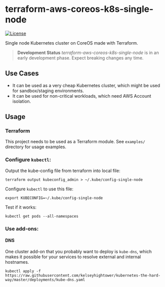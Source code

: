 # terraform-aws-coreos-k8s-single-node

[![License](https://img.shields.io/github/license/rebuy-de/terraform-aws-coreos-k8s-single-node.svg)]()

Single node Kubernetes cluster on CoreOS made with Terraform.

> **Development Status** *terraform-aws-coreos-k8s-single-node* is in an early development phase. Expect
> breaking changes any time.


## Use Cases

* It can be used as a very cheap Kubernetes cluster, which might be used for sandbox/staging environments.
* It can be used for non-critical workloads, which need AWS Account isolation.

## Usage

### Terraform

This project needs to be used as a Terraform module. See `examples/` directory for usage examples.

### Configure `kubectl`:

Output the kube-config file from terraform into local file:
```
terraform output kubeconfig_admin > ~/.kube/config-single-node
```

Configure `kubectl` to use this file:
```
export KUBECONFIG=~/.kube/config-single-node
```

Test if it works:
```
kubectl get pods --all-namespaces
```

### Use add-ons:

#### DNS

One cluster add-on that you probably want to deploy is `kube-dns`, which makes it possible for your services to resolve external and internal hostnames.

```
kubectl apply -f
https://raw.githubusercontent.com/kelseyhightower/kubernetes-the-hard-way/master/deployments/kube-dns.yaml
```
